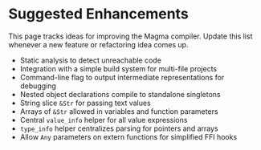 # Suggested Enhancements

This page tracks ideas for improving the Magma compiler. Update this list whenever a new feature or refactoring idea comes up.

- Static analysis to detect unreachable code
- Integration with a simple build system for multi-file projects
- Command-line flag to output intermediate representations for debugging
- Nested object declarations compile to standalone singletons
- String slice `&Str` for passing text values
- Arrays of `&Str` allowed in variables and function parameters
- Central `value_info` helper for all value expressions
- `type_info` helper centralizes parsing for pointers and arrays
- Allow `Any` parameters on extern functions for simplified FFI hooks
